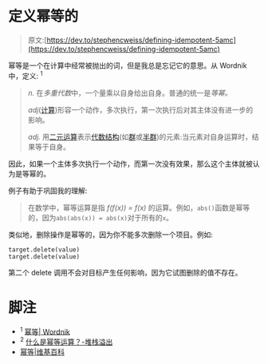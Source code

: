 # 定义幂等的

> 原文:[https://dev.to/stephencweiss/defining-idempotent-5amc](https://dev.to/stephencweiss/defining-idempotent-5amc)

幂等是一个在计算中经常被抛出的词，但是我总是忘记它的意思。从 Wordnik 中，定义: <sup>1</sup>

> *n.* 在*多重代数*中，一个量乘以自身给出自身。普通的统一是*等幂。*
> 
> *adj*([计算](https://www.wordnik.com/words/computing))形容一个动作，多次执行，第一次执行后对其主体没有进一步的影响。
> 
> *adj.* 用[二元运算](https://www.wordnik.com/words/binary%20operation)表示[代数结构](https://www.wordnik.com/words/algebraic%20structure)(如[群](https://www.wordnik.com/words/group)或[半群](https://www.wordnik.com/words/semigroup))的元素:当元素对自身运算时，结果等于自身。

因此，如果一个主体多次执行一个动作，而第一次没有效果，那么这个主体就被认为是等幂的。

例子有助于巩固我的理解:

> 在数学中，幂等运算是指 *f(f(x)) = f(x)* 的运算。例如，`abs()`函数是幂等的，因为`abs(abs(x)) = abs(x)`对于所有的`x`。

类似地，删除操作是幂等的，因为你不能多次删除一个项目。例如:

```
target.delete(value)
target.delete(value) 
```

第二个 delete 调用不会对目标产生任何影响，因为它试图删除的值不存在。

# [](#footnotes)脚注

*   <sup>1</sup> [幂等| Wordnik](https://www.wordnik.com/words/idempotent)
*   <sup>2</sup> [什么是幂等运算？-堆栈溢出](https://stackoverflow.com/a/1077421/9888057)
*   [幂等|维基百科](https://en.wikipedia.org/wiki/Idempotence)